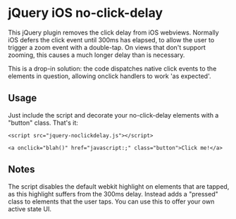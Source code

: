 jQuery iOS no-click-delay
=========================

This jQuery plugin removes the click delay from iOS webviews. Normally iOS defers the click event until 300ms has 
elapsed, to allow the user to trigger a zoom event with a double-tap. On views that don't support zooming, this
causes a much longer delay than is necessary.

This is a drop-in solution: the code dispatches native click events to the elements in question, allowing onclick
handlers to work 'as expected'.

Usage
-----

Just include the script and decorate your no-click-delay elements with a "button" class. That's it:

    <script src="jquery-noclickdelay.js"></script>
    
    <a onclick="blah()" href="javascript:;" class="button">Click me!</a>
    
Notes
-----

The script disables the default webkit highlight on elements that are tapped, as this highlight suffers from the 
300ms delay. Instead adds a "pressed" class to elements that the user taps. You can use this to offer your own active 
state UI.
